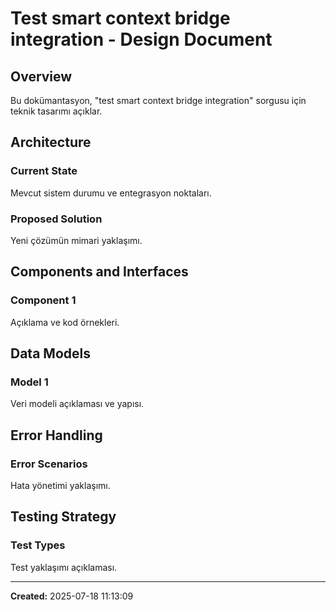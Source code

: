 # Test smart context bridge integration - Design Document

## Overview

Bu dokümantasyon, "test smart context bridge integration" sorgusu için teknik tasarımı açıklar.

## Architecture

### Current State
Mevcut sistem durumu ve entegrasyon noktaları.

### Proposed Solution
Yeni çözümün mimari yaklaşımı.

## Components and Interfaces

### Component 1
Açıklama ve kod örnekleri.

## Data Models

### Model 1
Veri modeli açıklaması ve yapısı.

## Error Handling

### Error Scenarios
Hata yönetimi yaklaşımı.

## Testing Strategy

### Test Types
Test yaklaşımı açıklaması.

---

**Created:** 2025-07-18 11:13:09
